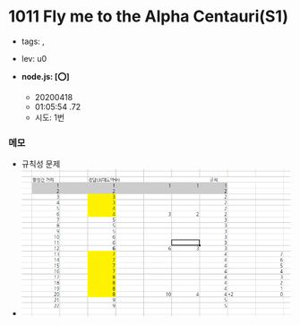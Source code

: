 # 1011 Fly me to the Alpha Centauri(S1)
 - tags: ,
 - lev: u0

- **node.js: [:o:]**
  - 20200418
  - 01:05:54 .72
  - 시도: 1번

### 메모
 - 규칙성 문제
 - ![참고](./appendix.png)

